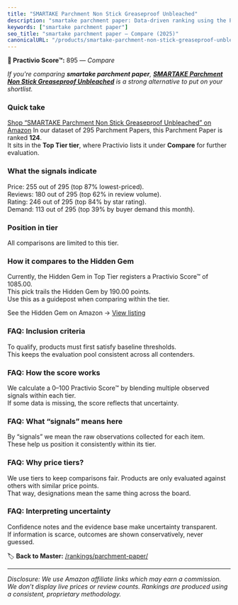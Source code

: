 ```yaml
---
title: "SMARTAKE Parchment Non Stick Greaseproof Unbleached"
description: "smartake parchment paper: Data-driven ranking using the Practivio Score™. Positioned by quality, value, demand, findability, momentum."
keywords: ["smartake parchment paper"]
seo_title: "smartake parchment paper — Compare (2025)"
canonicalURL: "/products/smartake-parchment-non-stick-greaseproof-unbleached-B0CYBQ7B9H/"
---
```


**🛒 Practivio Score™:** 895 — _Compare_


*If you're comparing **smartake parchment paper**, **[SMARTAKE Parchment Non Stick Greaseproof Unbleached](https://www.amazon.com/dp/B0CYBQ7B9H?tag=practivio-20)** is a strong alternative to put on your shortlist.*
### Quick take
[Shop “SMARTAKE Parchment Non Stick Greaseproof Unbleached” on Amazon](https://www.amazon.com/dp/B0CYBQ7B9H?tag=practivio-20)
In our dataset of 295 Parchment Papers, this Parchment Paper is ranked **124**.  
It sits in the **Top Tier tier**, where Practivio lists it under **Compare** for further evaluation.

### What the signals indicate
Price: 255 out of 295 (top 87% lowest-priced).  
Reviews: 180 out of 295 (top 62% in review volume).  
Rating: 246 out of 295 (top 84% by star rating).  
Demand: 113 out of 295 (top 39% by buyer demand this month).

### Position in tier
All comparisons are limited to this tier.

### How it compares to the Hidden Gem
Currently, the Hidden Gem in Top Tier registers a Practivio Score™ of 1085.00.  
This pick trails the Hidden Gem by 190.00 points.  
Use this as a guidepost when comparing within the tier.  

See the Hidden Gem on Amazon → [View listing](https://www.amazon.com/dp/B07SYB2BFW?tag=practivio-20)

### FAQ: Inclusion criteria
To qualify, products must first satisfy baseline thresholds.  
This keeps the evaluation pool consistent across all contenders.

### FAQ: How the score works
We calculate a 0–100 Practivio Score™ by blending multiple observed signals within each tier.  
If some data is missing, the score reflects that uncertainty.

### FAQ: What “signals” means here
By “signals” we mean the raw observations collected for each item.  
These help us position it consistently within its tier.

### FAQ: Why price tiers?
We use tiers to keep comparisons fair. Products are only evaluated against others with similar price points.  
That way, designations mean the same thing across the board.

### FAQ: Interpreting uncertainty
Confidence notes and the evidence base make uncertainty transparent.  
If information is scarce, outcomes are shown conservatively, never guessed.

<!-- Missing template for Compare/CompareWithinPriceClass -->


🏷️ **Back to Master:** [/rankings/parchment-paper/](/rankings/parchment-paper/)

---
_Disclosure: We use Amazon affiliate links which may earn a commission. We don’t display live prices or review counts. Rankings are produced using a consistent, proprietary methodology._
